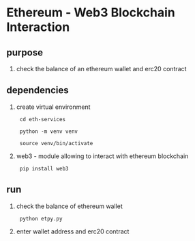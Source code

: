 
<h1>Ethereum - Web3 Blockchain Interaction</h1>

<h2> purpose </h2>

 1) check the balance of an ethereum wallet and erc20 contract

<h2> dependencies </h2>

 1) create virtual environment

         cd eth-services

         python -m venv venv

         source venv/bin/activate

 2) web3 - module allowing to interact with ethereum blockchain  

         pip install web3
 
<h2> run </h2>
 
 1) check the balance of ethereum wallet

         python etpy.py

 2) enter wallet address and erc20 contract
